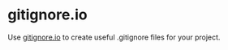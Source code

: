# gitignore.io

Use [gitignore.io](https://www.gitignore.io/) to create useful .gitignore files for your project.
